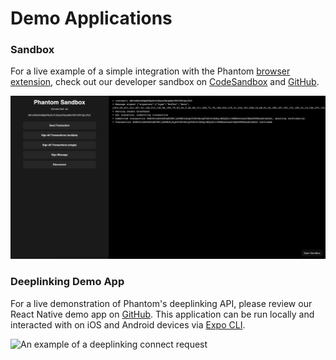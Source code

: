 # Demo Applications

### Sandbox

For a live example of a simple integration with the Phantom [browser extension](../integrating/extension-and-mobile-browser/), check out our developer sandbox on [CodeSandbox](https://codesandbox.io/s/github/phantom-labs/sandbox?file=/src/App.tsx) and [GitHub](https://github.com/phantom-labs/sandbox).

![The Phantom Sandbox](../.gitbook/assets/sandbox.png)

### Deeplinking Demo App

For a live demonstration of Phantom's deeplinking API, please review our React Native demo app on [GitHub](https://github.com/phantom-labs/deep-link-demo-app). This application can be run locally and interacted with on iOS and Android devices via [Expo CLI](https://docs.expo.dev/workflow/expo-cli/).&#x20;

![An example of a deeplinking connect request](../.gitbook/assets/cover\_deeplinking-minfied.png)
